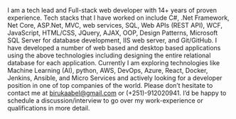 I am a tech lead and Full-stack web developer with 14+ years of proven experience. Tech stacks that I have worked on include C#, .Net Framework, Net Core, 
ASP.Net, MVC, web services, SQL, Web APIs (REST API), WCF, JavaScript, HTML/CSS, JQuery, AJAX, OOP, Design Patterns, Microsoft SQL Server for database 
development, IIS web server, and Git/GitHub. I have developed a number of web based and desktop based applications using the above technologies 
including designing the entire relational database for each application.  Currently I am exploring technologies like Machine Learning (AI), python, AWS, DevOps, Azure, React, Docker, Jenkins, Ansible, and Micro Services and actively looking for a developer position in one of top companies of the world. Please don’t hesitate to contact me at birukaabel@gmail.com or (+251)-912020941. I’d be happy to schedule a discussion/interview to go over my work-experience or qualifications in more detail.
